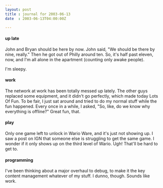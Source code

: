 ```yaml
---
layout: post
title : journal for 2003-06-13
date  : 2003-06-13T04:00:00Z

---
```

<h4>up late</h4>John and Bryan should be here by now.  John said, "We should be there by nine, really."  Then he got out of Philly around ten.  So, it's half past eleven, now, and I'm all alone in the apartment (counting only awake people).

I'm sleepy.<h4>work</h4>The network at work has been totally messed up lately.  The other guys replaced some equipment, and it didn't go perfectly, which made today Lots Of Fun.  To be fair, I just sat around and tried to do my normal stuff while the fun happened.  Every once in a while, I asked, "So, like, do we know why everything is offline?"  Great fun, that.<h4>play</h4>Only one game left to unlock in Wario Ware, and it's just not showing up.  I saw a post on IGN that someone else is struggling to get the same game.  I wonder if it only shows up on the third level of Wario.  Ugh!  That'll be hard to get to.<h4>programming</h4>I've been thinking about a major overhaul to debug, to make it the key content management whatever of my stuff.  I dunno, though.  Sounds like work.

